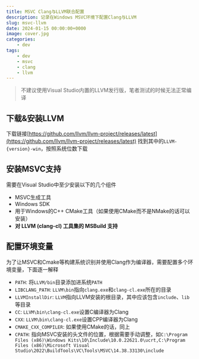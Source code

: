 ```yaml
---
title: MSVC Clang与LLVM联合配置
description: 记录在Windows MSVC环境下配置Clang与LLVM
slug: msvc-llvm
date: 2024-01-15 00:00:00+0000
image: cover.jpg
categories:
    - dev
tags:
    - dev
    - msvc
    - clang
    - llvm
---
```

> 不建议使用Visual Studio内置的LLVM发行版，笔者测试的时候无法正常编译

## 下载&安装LLVM
下载链接[https://github.com/llvm/llvm-project/releases/latest](https://github.com/llvm/llvm-project/releases/latest)
找到其中的`LLVM-{version}-win`，按照系统位数下载

## 安装MSVC支持
需要在Visual Studio中至少安装以下的几个组件
+ MSVC生成工具
+ Windows SDK
+ 用于Windows的C++ CMake工具（如果使用CMake而不是NMake的话可以安装）
+ **对 LLVM (clang-cl) 工具集的 MSBuild 支持**

## 配置环境变量
为了让MSVC和Cmake等构建系统识别并使用Clang作为编译器，需要配置多个环境变量，下面逐一解释
+ `PATH`: 将`LLVM/bin`目录添加进系统`PATH`
+ `LIBCLANG_PATH`: `LLVM\bin`指向`clang.exe`和`clang-cl.exe`所在的目录
+ `LLVMInstallDir`: `LLVM`指向LLVM安装的根目录，其中应该包含`include`、`lib`等目录
+ `CC`: `LLVM\bin\clang-cl.exe`设置C编译器为Clang
+ `CXX`: `LLVM\bin\clang-cl.exe`设置CPP编译器为Clang
+ `CMAKE_CXX_COMPILER`: 如果使用CMake的话，同上
+ `CPATH`: 指向MSVC安装的头文件的位置，根据需要手动调整，如`C:\Program Files (x86)\Windows Kits\10\Include\10.0.22621.0\ucrt,C:\Program Files (x86)\Microsoft Visual Studio\2022\BuildTools\VC\Tools\MSVC\14.38.33130\include`
